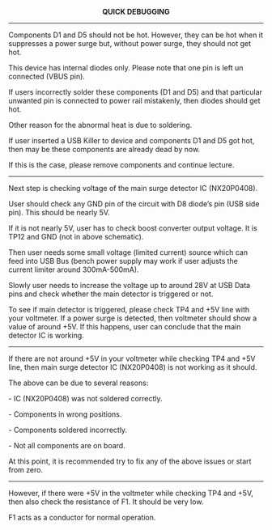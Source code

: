 <p align="center">
    <strong>QUICK DEBUGGING</strong>
</p>
<hr>
<p>
    Components D1 and D5 should not be hot. However, they can be hot when it
    suppresses a power surge but, without power surge, they should not get hot.
</p>
<p>
    This device has internal diodes only. Please note that one pin is left un
    connected (VBUS pin).
</p>
<p>
    If users incorrectly solder these components (D1 and D5) and that
    particular unwanted pin is connected to power rail mistakenly, then diodes
    should get hot.
</p>
<p>
    Other reason for the abnormal heat is due to soldering.
</p>
<p>
    If user inserted a USB Killer to device and components D1 and D5 got hot,
    then may be these components are already dead by now.
</p>
<p>
    If this is the case, please remove components and continue lecture.
</p>

<hr>

<p>
    Next step is checking voltage of the main surge detector IC (NX20P0408).
</p>
<p>
    User should check any GND pin of the circuit with D8 diode’s pin (USB side
    pin). This should be nearly 5V.
</p>
<p>
    If it is not nearly 5V, user has to check boost converter output voltage.
    It is TP12 and GND (not in above schematic).
</p>
<p>
    Then user needs some small voltage (limited current) source which can feed
    into USB Bus (bench power supply may work if user adjusts the current
    limiter around 300mA-500mA).
</p>
<p>
    Slowly user needs to increase the voltage up to around 28V at USB Data pins
    and check whether the main detector is triggered or not.
</p>
<p>
    To see if main detector is triggered, please check TP4 and +5V line with
    your voltmeter. If a power surge is detected, then voltmeter should show a
    value of around +5V. If this happens, user can conclude that the main
    detector IC is working.
</p>

<hr>

<p>
    If there are not around +5V in your voltmeter while checking TP4 and +5V
    line, then main surge detector IC (NX20P0408) is not working as it should.
</p>
<p>
    The above can be due to several reasons:
</p>
<p>
    - IC (NX20P0408) was not soldered correctly.
</p>
<p>
    - Components in wrong positions.
</p>
<p>
    - Components soldered incorrectly.
</p>
<p>
    - Not all components are on board.
</p>
<p>
    At this point, it is recommended try to fix any of the above issues or
    start from zero.
</p>

<hr>

<p>
    However, if there were +5V in the voltmeter while checking TP4 and +5V,
    then also check the resistance of F1. It should be very low.
</p>
<p>
    F1 acts as a conductor for normal operation.
</p>

